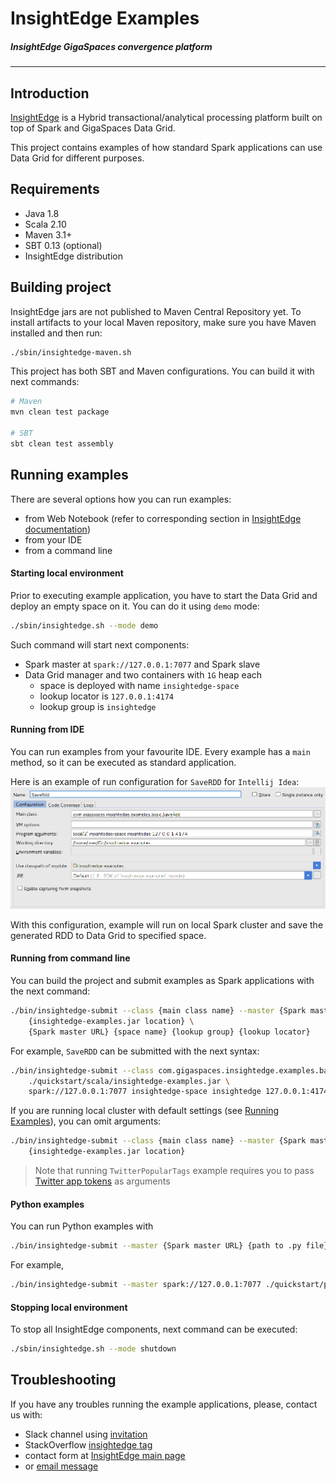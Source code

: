 # InsightEdge Examples
##### _InsightEdge GigaSpaces convergence platform_
-----------------------------------------

## Introduction

[InsightEdge](http://insightedge.io/) is a Hybrid transactional/analytical processing platform built on top of Spark and GigaSpaces Data Grid.

This project contains examples of how standard Spark applications can use Data Grid for different purposes.

## Requirements
* Java 1.8
* Scala 2.10
* Maven 3.1+
* SBT 0.13 (optional)
* InsightEdge distribution


## Building project

InsightEdge jars are not published to Maven Central Repository yet. To install artifacts to your local Maven repository, make sure you have Maven installed and then run:
```bash
./sbin/insightedge-maven.sh
```

This project has both SBT and Maven configurations. You can build it with next commands:

```bash
# Maven
mvn clean test package

# SBT
sbt clean test assembly
```


## Running examples

There are several options how you can run examples:
* from Web Notebook (refer to corresponding section in [InsightEdge documentation](http://insightedge.io/docs))
* from your IDE
* from a command line

#### Starting local environment

Prior to executing example application, you have to start the Data Grid and deploy an empty space on it. You can do it using `demo` mode:
```bash
./sbin/insightedge.sh --mode demo
```

Such command will start next components:
* Spark master at `spark://127.0.0.1:7077` and Spark slave
* Data Grid manager and two containers with `1G` heap each
    - space is deployed with name `insightedge-space`
    - lookup locator is `127.0.0.1:4174`
    - lookup group is `insightedge`

#### Running from IDE

You can run examples from your favourite IDE. Every example has a `main` method, so it can be executed as standard application.

Here is an example of run configuration for `SaveRDD` for `Intellij Idea`:
![IDEA run configuration](doc/images/idea-configuration.png?raw=true)

With this configuration, example will run on local Spark cluster and save the generated RDD to Data Grid to specified space.

#### Running from command line

You can build the project and submit examples as Spark applications with the next command:
```bash
./bin/insightedge-submit --class {main class name} --master {Spark master URL} \
    {insightedge-examples.jar location} \
    {Spark master URL} {space name} {lookup group} {lookup locator}
```

For example, `SaveRDD` can be submitted with the next syntax:
```bash
./bin/insightedge-submit --class com.gigaspaces.insightedge.examples.basic.SaveRdd --master spark://127.0.0.1:7077 \
    ./quickstart/scala/insightedge-examples.jar \
    spark://127.0.0.1:7077 insightedge-space insightedge 127.0.0.1:4174
```

If you are running local cluster with default settings (see [Running Examples](#running-examples)), you can omit arguments:
```bash
./bin/insightedge-submit --class {main class name} --master {Spark master URL} \
    {insightedge-examples.jar location}
```

> Note that running `TwitterPopularTags` example requires you to pass [Twitter app tokens](https://apps.twitter.com/) as arguments

#### Python examples

You can run Python examples with
```bash
./bin/insightedge-submit --master {Spark master URL} {path to .py file}
```

For example,
```bash
./bin/insightedge-submit --master spark://127.0.0.1:7077 ./quickstart/python/sf_salaries.py
```

#### Stopping local environment

To stop all InsightEdge components, next command can be executed:
```bash
./sbin/insightedge.sh --mode shutdown
```


## Troubleshooting

If you have any troubles running the example applications, please, contact us with:
- Slack channel using [invitation](http://insightedge-slack.herokuapp.com/)
- StackOverflow [insightedge tag](http://stackoverflow.com/questions/tagged/insightedge)
- contact form at [InsightEdge main page](http://insightedge.io/)
- or [email message](mailto:hello@insightedge.io)
